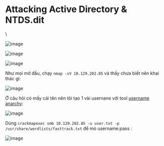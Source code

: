 <h1>Attacking Active Directory & NTDS.dit</h1>\

![image](https://github.com/user-attachments/assets/bc6bf75a-a3d9-4c77-b9b9-df6477e162ba)

![image](https://github.com/user-attachments/assets/c7e4a226-47e7-4f4f-b9f7-0da54bd27250)

![image](https://github.com/user-attachments/assets/163f93be-44e4-42cb-a77f-76b110a5d254)

Như mọi mở đầu, chạy `nmap -sV 10.129.202.85` và thấy chưa biết nên khai thác gì:

![image](https://github.com/user-attachments/assets/a97ec0d5-4749-4db4-aff2-6961c6003d06)

Ở câu hỏi có mấy cái tên nên tôi tạo 1 vài usernane với tool [username anarchy](https://github.com/urbanadventurer/username-anarchy):

![image](https://github.com/user-attachments/assets/0ba7da15-81bd-4482-9f15-feac378718b2)

Dùng `crackmapexec smb 10.129.202.85 -u user.txt -p /usr/share/wordlists/fasttrack.txt` để mò username:pass :

![image](https://github.com/user-attachments/assets/1cca2717-f0c8-4aec-8827-cfa8bb2a6a43)


